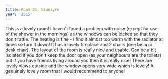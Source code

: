 ```yaml
---
title: Room 26, Blantyre
year: '2015'
---
```


This is a lovely room! I haven't found a problem with noise (except for use of the shower in the mornings) as the windows can be locked so that they don't rattle. The heating is fine - I find it almost too warm with the radiator at times so turn it down! It has a lovely fireplace and 2 chairs (one being a desk chair). The layout of the room is really nice and usable. Can be a bit isolated if you don't keep the door open (as your neighbours are the toilets) but if you have friends living around you then it is really nice! There are lovely views outside and the window opens very wide which is lovely! A genuinely lovely room that I would recommend to anyone!